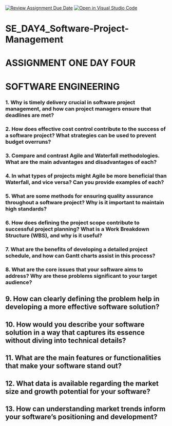 [![Review Assignment Due Date](https://classroom.github.com/assets/deadline-readme-button-22041afd0340ce965d47ae6ef1cefeee28c7c493a6346c4f15d667ab976d596c.svg)](https://classroom.github.com/a/9pw6JKcu)
[![Open in Visual Studio Code](https://classroom.github.com/assets/open-in-vscode-2e0aaae1b6195c2367325f4f02e2d04e9abb55f0b24a779b69b11b9e10269abc.svg)](https://classroom.github.com/online_ide?assignment_repo_id=18435738&assignment_repo_type=AssignmentRepo)
# SE_DAY4_Software-Project-Management
# ASSIGNMENT ONE DAY FOUR
# SOFTWARE ENGINEERING

### 1. Why is timely delivery crucial in software project management, and how can project managers ensure that deadlines are met?
### 2. How does effective cost control contribute to the success of a software project? What strategies can be used to prevent budget overruns?
### 3. Compare and contrast Agile and Waterfall methodologies. What are the main advantages and disadvantages of each?
### 4. In what types of projects might Agile be more beneficial than Waterfall, and vice versa? Can you provide examples of each?
### 5. What are some methods for ensuring quality assurance throughout a software project? Why is it important to maintain high standards?
### 6. How does defining the project scope contribute to successful project planning? What is a Work Breakdown Structure (WBS), and why is it useful?
### 7. What are the benefits of developing a detailed project schedule, and how can Gantt charts assist in this process?
### 8. What are the core issues that your software aims to address? Why are these problems significant to your target audience?
## 9. How can clearly defining the problem help in developing a more effective software solution?
## 10. How would you describe your software solution in a way that captures its essence without diving into technical details?
## 11. What are the main features or functionalities that make your software stand out?
## 12. What data is available regarding the market size and growth potential for your software?
## 13. How can understanding market trends inform your software’s positioning and development?
